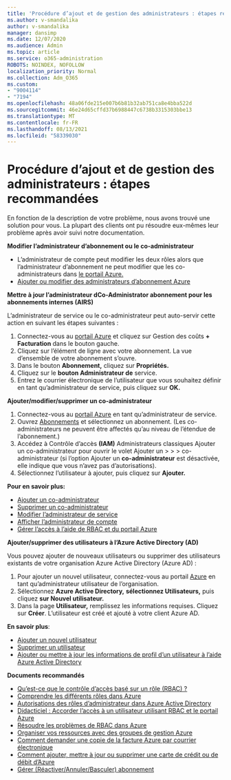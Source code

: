 ```yaml
---
title: 'Procédure d’ajout et de gestion des administrateurs : étapes recommandées'
ms.author: v-smandalika
author: v-smandalika
manager: dansimp
ms.date: 12/07/2020
ms.audience: Admin
ms.topic: article
ms.service: o365-administration
ROBOTS: NOINDEX, NOFOLLOW
localization_priority: Normal
ms.collection: Adm_O365
ms.custom:
- "9004114"
- "7194"
ms.openlocfilehash: 48a06fde215e007b6b81b32ab751ca8e4bba522d
ms.sourcegitcommit: 46e24d65cffd37b6988447c6738b3315303bbe13
ms.translationtype: MT
ms.contentlocale: fr-FR
ms.lasthandoff: 08/13/2021
ms.locfileid: "58339030"
---
```

# <a name="how-to-add-and-manage-administrators---recommended-steps"></a>Procédure d’ajout et de gestion des administrateurs : étapes recommandées

En fonction de la description de votre problème, nous avons trouvé une solution pour vous. La plupart des clients ont pu résoudre eux-mêmes leur problème après avoir suivi notre documentation.

**Modifier l’administrateur d’abonnement ou le co-administrateur**

- L’administrateur de compte peut modifier les deux rôles alors que l’administrateur d’abonnement ne peut modifier que les co-administrateurs dans [le portail Azure.](https://ms.portal.azure.com/#home)
- [Ajouter ou modifier des administrateurs d’abonnement Azure](https://docs.microsoft.com/azure/cost-management-billing/manage/add-change-subscription-administrator)

**Mettre à jour l’administrateur dCo-Administrator abonnement pour les abonnements internes (AIRS)**

L’administrateur de service ou le co-administrateur peut auto-servir cette action en suivant les étapes suivantes :

1. Connectez-vous au [portail Azure](https://ms.portal.azure.com/#home) et cliquez sur Gestion des coûts **+ Facturation** dans le bouton gauche.
2. Cliquez sur l’élément de ligne avec votre abonnement. La vue d’ensemble de votre abonnement s’ouvre.
3. Dans le bouton **Abonnement,** cliquez sur **Propriétés.** 
4. Cliquez sur le **bouton Administrateur de** service.
5. Entrez le courrier électronique de l’utilisateur que vous souhaitez définir en tant qu’administrateur de service, puis cliquez sur **OK.**

**Ajouter/modifier/supprimer un co-administrateur**

1. Connectez-vous au [portail Azure](https://ms.portal.azure.com/#home) en tant qu’administrateur de service.
2. Ouvrez [Abonnements](https://ms.portal.azure.com/#blade/Microsoft_Azure_Billing/SubscriptionsBlade) et sélectionnez un abonnement. (Les co-administrateurs ne peuvent être affectés qu’au niveau de l’étendue de l’abonnement.)
3. Accédez à Contrôle d’accès **(IAM)** Administrateurs classiques Ajouter un co-administrateur pour ouvrir le volet Ajouter un  >    >    >   co-administrateur (si l’option Ajouter un **co-administrateur** est désactivée, elle indique que vous n’avez pas d’autorisations).
4. Sélectionnez l’utilisateur à ajouter, puis cliquez sur **Ajouter.**

**Pour en savoir plus:**
- [Ajouter un co-administrateur](https://docs.microsoft.com/azure/role-based-access-control/classic-administrators)
- [Supprimer un co-administrateur](https://docs.microsoft.com/azure/role-based-access-control/classic-administrators)
- [Modifier l’administrateur de service](https://docs.microsoft.com/azure/role-based-access-control/classic-administrators)
- [Afficher l’administrateur de compte](https://docs.microsoft.com/azure/role-based-access-control/classic-administrators)
- [Gérer l’accès à l’aide de RBAC et du portail Azure](https://docs.microsoft.com/azure/role-based-access-control/role-assignments-portal)

**Ajouter/supprimer des utilisateurs à l’Azure Active Directory (AD)**

Vous pouvez ajouter de nouveaux utilisateurs ou supprimer des utilisateurs existants de votre organisation Azure Active Directory (Azure AD) :

1. Pour ajouter un nouvel utilisateur, connectez-vous au portail [Azure](https://ms.portal.azure.com/#home) en tant qu’administrateur utilisateur de l’organisation.
2. Sélectionnez **Azure Active Directory,** **sélectionnez Utilisateurs,** puis cliquez **sur Nouvel utilisateur.**
3. Dans la page **Utilisateur,** remplissez les informations requises. Cliquez sur **Créer**. L’utilisateur est créé et ajouté à votre client Azure AD.

**En savoir plus**:

- [Ajouter un nouvel utilisateur](https://docs.microsoft.com/azure/active-directory/fundamentals/add-users-azure-active-directory)
- [Supprimer un utilisateur](https://docs.microsoft.com/azure/active-directory/fundamentals/add-users-azure-active-directory)
- [Ajouter ou mettre à jour les informations de profil d’un utilisateur à l’aide Azure Active Directory](https://docs.microsoft.com/azure/active-directory/fundamentals/active-directory-users-profile-azure-portal)

**Documents recommandés**

- [Qu’est-ce que le contrôle d’accès basé sur un rôle (RBAC) ?](https://docs.microsoft.com/azure/role-based-access-control/overview)
- [Comprendre les différents rôles dans Azure](https://docs.microsoft.com/azure/role-based-access-control/rbac-and-directory-admin-roles)
- [Autorisations des rôles d’administrateur dans Azure Active Directory](https://docs.microsoft.com/azure/active-directory/roles/permissions-reference)
- [Didacticiel : Accorder l’accès à un utilisateur utilisant RBAC et le portail Azure](https://docs.microsoft.com/azure/role-based-access-control/quickstart-assign-role-user-portal)
- [Résoudre les problèmes de RBAC dans Azure](https://docs.microsoft.com/azure/role-based-access-control/troubleshooting)
- [Organiser vos ressources avec des groupes de gestion Azure](https://docs.microsoft.com/azure/governance/management-groups/overview)
- [Comment demander une copie de la facture Azure par courrier électronique](https://azure.microsoft.com/blog/azure-email-invoices/)
- [Comment ajouter, mettre à jour ou supprimer une carte de crédit ou de débit d’Azure](https://docs.microsoft.com/azure/cost-management-billing/manage/change-credit-card)
- [Gérer (Réactiver/Annuler/Basculer) abonnement](https://docs.microsoft.com/azure/cost-management-billing/manage/subscription-disabled)



